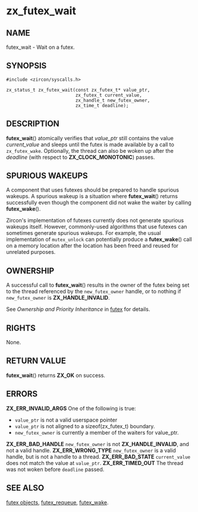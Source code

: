 # zx_futex_wait

## NAME

<!-- Updated by scripts/update-docs-from-abigen, do not edit this section manually. -->

futex_wait - Wait on a futex.

## SYNOPSIS

<!-- Updated by scripts/update-docs-from-abigen, do not edit this section manually. -->

```
#include <zircon/syscalls.h>

zx_status_t zx_futex_wait(const zx_futex_t* value_ptr,
                          zx_futex_t current_value,
                          zx_handle_t new_futex_owner,
                          zx_time_t deadline);
```

## DESCRIPTION

**futex_wait**() atomically verifies that *value_ptr* still contains the value
*current_value* and sleeps until the futex is made available by a call to
`zx_futex_wake`. Optionally, the thread can also be woken up after the
*deadline* (with respect to **ZX_CLOCK_MONOTONIC**) passes.

## SPURIOUS WAKEUPS

A component that uses futexes should be prepared to handle spurious
wakeups.  A spurious wakeup is a situation where **futex_wait**()
returns successfully even though the component did not wake the waiter
by calling **futex_wake**().

Zircon's implementation of futexes currently does not generate
spurious wakeups itself.  However, commonly-used algorithms that use
futexes can sometimes generate spurious wakeups.  For example, the
usual implementation of `mutex_unlock` can potentially produce a
**futex_wake**() call on a memory location after the location has been
freed and reused for unrelated purposes.

## OWNERSHIP

A successful call to **futex_wait**() results in the owner of the futex being
set to the thread referenced by the `new_futex_owner` handle, or to nothing if
`new_futex_owner` is **ZX_HANDLE_INVALID**.

See *Ownership and Priority Inheritance* in [futex](../objects/futex.md) for
details.

## RIGHTS

<!-- Updated by scripts/update-docs-from-abigen, do not edit this section manually. -->

None.

## RETURN VALUE

**futex_wait**() returns **ZX_OK** on success.

## ERRORS

**ZX_ERR_INVALID_ARGS**  One of the following is true:
+ `value_ptr` is not a valid userspace pointer
+ `value_ptr` is not aligned to a sizeof(zx_futex_t) boundary.
+ `new_futex_owner` is currently a member of the waiters for value_ptr.

**ZX_ERR_BAD_HANDLE**  `new_futex_owner` is not **ZX_HANDLE_INVALID**, and not a valid handle.
**ZX_ERR_WRONG_TYPE**  `new_futex_owner` is a valid handle, but is not a handle to a thread.
**ZX_ERR_BAD_STATE**  `current_value` does not match the value at `value_ptr`.
**ZX_ERR_TIMED_OUT**  The thread was not woken before `deadline` passed.

## SEE ALSO

[futex objects](../objects/futex.md),
[futex_requeue](futex_requeue.md),
[futex_wake](futex_wake.md).
